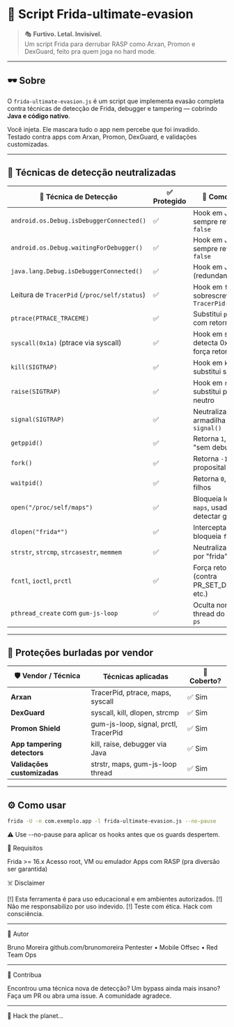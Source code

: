 # 🧨 Script Frida-ultimate-evasion

> 🎭 **Furtivo. Letal. Invisível.**  
> Um script Frida para derrubar RASP como Arxan, Promon e DexGuard, feito pra quem joga no hard mode.

---

## 🕶️ Sobre

O `frida-ultimate-evasion.js` é um script que implementa evasão completa contra técnicas de detecção de Frida, debugger e tampering — cobrindo **Java e código nativo**.

Você injeta. Ele mascara tudo o app nem percebe que foi invadido.  
Testado contra apps com Arxan, Promon, DexGuard, e validações customizadas.

---

## 🧩 Técnicas de detecção neutralizadas

| 🎯 Técnica de Detecção                         | ✅ Protegido | 💉 Como é feito                                               |
|------------------------------------------------|-------------|---------------------------------------------------------------|
| `android.os.Debug.isDebuggerConnected()`       | ✅           | Hook em Java: sempre retorna `false`                          |
| `android.os.Debug.waitingForDebugger()`        | ✅           | Hook em Java: sempre retorna `false`                          |
| `java.lang.Debug.isDebuggerConnected()`        | ✅           | Hook em Java (redundante)                                     |
| Leitura de `TracerPid` (`/proc/self/status`)   | ✅           | Hook em `fgets()`, sobrescreve `TracerPid:\t0`                |
| `ptrace(PTRACE_TRACEME)`                       | ✅           | Substitui `ptrace()` com retorno `0`                          |
| `syscall(0x1a)` (ptrace via syscall)           | ✅           | Hook em syscall: detecta 0x1a e força retorno `0`             |
| `kill(SIGTRAP)`                                | ✅           | Hook em `kill`, substitui sinal por `0`                       |
| `raise(SIGTRAP)`                               | ✅           | Hook em `raise`, substitui por sinal neutro                  |
| `signal(SIGTRAP)`                              | ✅           | Neutraliza qualquer armadilha via `signal()`                  |
| `getppid()`                                     | ✅           | Retorna `1`, indicando "sem debugger pai"                     |
| `fork()`                                        | ✅           | Retorna `-1`, falha proposital                                |
| `waitpid()`                                     | ✅           | Retorna `0`, ignora filhos                                    |
| `open("/proc/self/maps")`                      | ✅           | Bloqueia leitura de `maps`, usada para detectar gadgets       |
| `dlopen("frida*")`                              | ✅           | Intercepta e bloqueia `frida*.so`                             |
| `strstr`, `strcmp`, `strcasestr`, `memmem`      | ✅           | Neutraliza buscas por "frida"                                 |
| `fcntl`, `ioctl`, `prctl`                       | ✅           | Força retorno `0` (contra PR_SET_DUMPABLE, etc.)              |
| `pthread_create` com `gum-js-loop`             | ✅           | Oculta nome da thread do Frida do `ps`                        |

---

## 🔐 Proteções burladas por vendor

| 🛡️ Vendor / Técnica           | Técnicas aplicadas                         | 🧨 Coberto? |
|-------------------------------|---------------------------------------------|------------|
| **Arxan**                     | TracerPid, ptrace, maps, syscall            | ✅ Sim     |
| **DexGuard**                  | syscall, kill, dlopen, strcmp               | ✅ Sim     |
| **Promon Shield**             | gum-js-loop, signal, prctl, TracerPid       | ✅ Sim     |
| **App tampering detectors**   | kill, raise, debugger via Java              | ✅ Sim     |
| **Validações customizadas**   | strstr, maps, gum-js-loop thread            | ✅ Sim     |

---

## ⚙️ Como usar

```bash
frida -U -n com.exemplo.app -l frida-ultimate-evasion.js --no-pause
```
⚠️ Use --no-pause para aplicar os hooks antes que os guards despertem.


🧠 Requisitos

Frida >= 16.x
Acesso root, VM ou emulador
Apps com RASP (pra diversão ser garantida)

☠️ Disclaimer

[!] Esta ferramenta é para uso educacional e em ambientes autorizados.
[!] Não me responsabilizo por uso indevido.
[!] Teste com ética. Hack com consciência.

---

👾 Autor

Bruno Moreira
github.com/brunomoreira
Pentester • Mobile Offsec • Red Team Ops

---

🧬 Contribua

Encontrou uma técnica nova de detecção? Um bypass ainda mais insano?
Faça um PR ou abra uma issue. A comunidade agradece.

---

🧨 Hack the planet...

